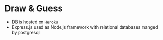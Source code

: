 # Draw & Guess

 - DB is hosted on `Heroku`
 - Express.js used as Node.js framework with relational databases manged by postgresql
